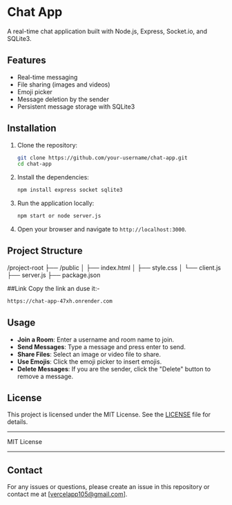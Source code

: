 # Chat App

A real-time chat application built with Node.js, Express, Socket.io, and SQLite3.

## Features

- Real-time messaging
- File sharing (images and videos)
- Emoji picker
- Message deletion by the sender
- Persistent message storage with SQLite3

## Installation

1. Clone the repository:
    ```sh
    git clone https://github.com/your-username/chat-app.git
    cd chat-app
    ```

2. Install the dependencies:
    ```sh
    npm install express socket sqlite3
    ```

3. Run the application locally:
    ```sh
    npm start or node server.js
    ```

4. Open your browser and navigate to `http://localhost:3000`.

## Project Structure

/project-root
├── /public
│ ├── index.html
│ ├── style.css
│ └── client.js
├── server.js
├── package.json

##Link
Copy the link an duse it:-
```sh
https://chat-app-47xh.onrender.com
```

## Usage

- **Join a Room**: Enter a username and room name to join.
- **Send Messages**: Type a message and press enter to send.
- **Share Files**: Select an image or video file to share.
- **Use Emojis**: Click the emoji picker to insert emojis.
- **Delete Messages**: If you are the sender, click the "Delete" button to remove a message.

## License

This project is licensed under the MIT License. See the [LICENSE](LICENSE) file for details.

---

MIT License

---

## Contact

For any issues or questions, please create an issue in this repository or contact me at [vercelapp105@gmail.com].
